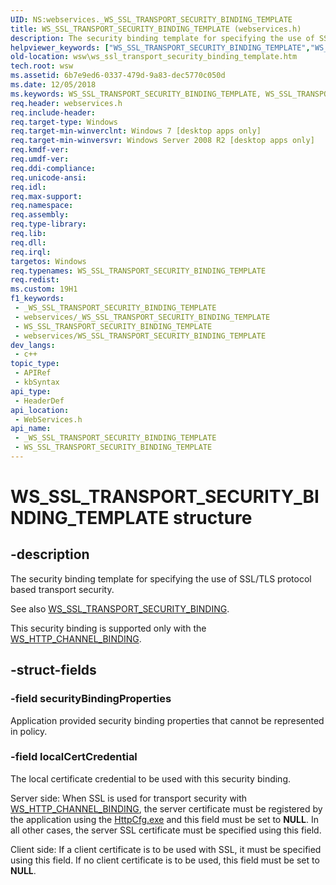 ```yaml
---
UID: NS:webservices._WS_SSL_TRANSPORT_SECURITY_BINDING_TEMPLATE
title: WS_SSL_TRANSPORT_SECURITY_BINDING_TEMPLATE (webservices.h)
description: The security binding template for specifying the use of SSL/TLS protocol based transport security.
helpviewer_keywords: ["WS_SSL_TRANSPORT_SECURITY_BINDING_TEMPLATE","WS_SSL_TRANSPORT_SECURITY_BINDING_TEMPLATE structure [Web Services for Windows]","webservices/WS_SSL_TRANSPORT_SECURITY_BINDING_TEMPLATE","wsw.ws_ssl_transport_security_binding_template"]
old-location: wsw\ws_ssl_transport_security_binding_template.htm
tech.root: wsw
ms.assetid: 6b7e9ed6-0337-479d-9a83-dec5770c050d
ms.date: 12/05/2018
ms.keywords: WS_SSL_TRANSPORT_SECURITY_BINDING_TEMPLATE, WS_SSL_TRANSPORT_SECURITY_BINDING_TEMPLATE structure [Web Services for Windows], webservices/WS_SSL_TRANSPORT_SECURITY_BINDING_TEMPLATE, wsw.ws_ssl_transport_security_binding_template
req.header: webservices.h
req.include-header: 
req.target-type: Windows
req.target-min-winverclnt: Windows 7 [desktop apps only]
req.target-min-winversvr: Windows Server 2008 R2 [desktop apps only]
req.kmdf-ver: 
req.umdf-ver: 
req.ddi-compliance: 
req.unicode-ansi: 
req.idl: 
req.max-support: 
req.namespace: 
req.assembly: 
req.type-library: 
req.lib: 
req.dll: 
req.irql: 
targetos: Windows
req.typenames: WS_SSL_TRANSPORT_SECURITY_BINDING_TEMPLATE
req.redist: 
ms.custom: 19H1
f1_keywords:
 - _WS_SSL_TRANSPORT_SECURITY_BINDING_TEMPLATE
 - webservices/_WS_SSL_TRANSPORT_SECURITY_BINDING_TEMPLATE
 - WS_SSL_TRANSPORT_SECURITY_BINDING_TEMPLATE
 - webservices/WS_SSL_TRANSPORT_SECURITY_BINDING_TEMPLATE
dev_langs:
 - c++
topic_type:
 - APIRef
 - kbSyntax
api_type:
 - HeaderDef
api_location:
 - WebServices.h
api_name:
 - _WS_SSL_TRANSPORT_SECURITY_BINDING_TEMPLATE
 - WS_SSL_TRANSPORT_SECURITY_BINDING_TEMPLATE
---
```


# WS_SSL_TRANSPORT_SECURITY_BINDING_TEMPLATE structure


## -description

The security binding template for specifying the use of SSL/TLS
        protocol based transport security. 
      

See also <a href="/windows/desktop/api/webservices/ns-webservices-ws_ssl_transport_security_binding">WS_SSL_TRANSPORT_SECURITY_BINDING</a>.

This security binding is supported only with the
        <a href="/windows/desktop/api/webservices/ne-webservices-ws_channel_binding">WS_HTTP_CHANNEL_BINDING</a>.

## -struct-fields

### -field securityBindingProperties

Application provided security binding properties that cannot be represented in policy.

### -field localCertCredential

The local certificate credential to be used with this security binding.
        

Server side: When SSL is used for transport security with <a href="/windows/desktop/api/webservices/ne-webservices-ws_channel_binding">WS_HTTP_CHANNEL_BINDING</a>, the server certificate must be
          registered by the application using the <a href="/windows/win32/http/httpcfg-exe">HttpCfg.exe</a> and this field must be set to <b>NULL</b>.  In all other cases, the
          server SSL certificate must be specified using this field.
        

Client side: If a client certificate is to be used with SSL, it must
          be specified using this field.  If no client certificate is to be
          used, this field must be set to <b>NULL</b>.

